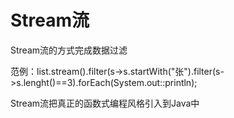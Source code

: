# Stream流

Stream流的方式完成数据过滤

范例：list.stream().filter(s->s.startWith("张").filter(s->s.lenght()==3).forEach(System.out::println);

Stream流把真正的函数式编程风格引入到Java中